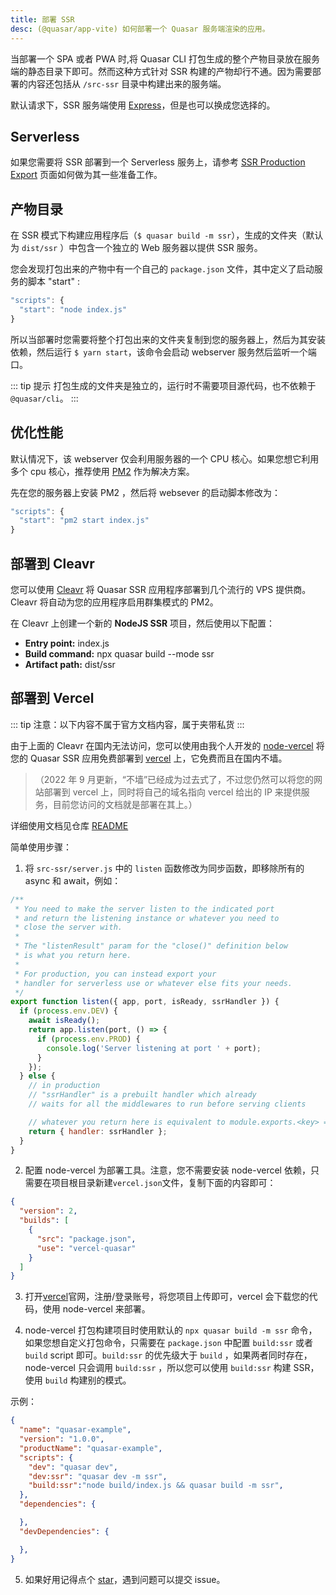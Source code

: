 ```yaml
---
title: 部署 SSR
desc: (@quasar/app-vite) 如何部署一个 Quasar 服务端渲染的应用。
---
```


当部署一个 SPA 或者 PWA 时,将 Quasar CLI 打包生成的整个产物目录放在服务端的静态目录下即可。然而这种方式针对 SSR 构建的产物却行不通。因为需要部署的内容还包括从 `/src-ssr` 目录中构建出来的服务端。

默认请求下，SSR 服务端使用 [Express](https://expressjs.com/)，但是也可以换成您选择的。

## Serverless

如果您需要将 SSR 部署到一个 Serverless 服务上，请参考  [SSR Production Export](/quasar-cli-vite/developing-ssr/ssr-webserver) 页面如何做为其一些准备工作。

## 产物目录

在 SSR 模式下构建应用程序后（`$ quasar build -m ssr`），生成的文件夹（默认为 `dist/ssr` ）中包含一个独立的 Web 服务器以提供 SSR 服务。

您会发现打包出来的产物中有一个自己的 `package.json` 文件，其中定义了启动服务的脚本 "start" :

```js
"scripts": {
  "start": "node index.js"
}
```
所以当部署时您需要将整个打包出来的文件夹复制到您的服务器上，然后为其安装依赖，然后运行 `$ yarn start`，该命令会启动 webserver 服务然后监听一个端口。

::: tip 提示
打包生成的文件夹是独立的，运行时不需要项目源代码，也不依赖于 `@quasar/cli`。
:::

## 优化性能
默认情况下，该 webserver 仅会利用服务器的一个 CPU 核心。如果您想它利用多个 cpu 核心，推荐使用 [PM2](http://pm2.keymetrics.io/) 作为解决方案。

先在您的服务器上安装 PM2 ，然后将 websever 的启动脚本修改为：
```js
"scripts": {
  "start": "pm2 start index.js"
}
```

## 部署到 Cleavr

您可以使用 [Cleavr](https://cleavr.io) 将 Quasar SSR 应用程序部署到几个流行的 VPS 提供商。Cleavr 将自动为您的应用程序启用群集模式的 PM2。

在 Cleavr 上创建一个新的 **NodeJS SSR** 项目，然后使用以下配置：

- **Entry point:** index.js
- **Build command:** npx quasar build --mode ssr
- **Artifact path:** dist/ssr

## 部署到 Vercel

::: tip
注意：以下内容不属于官方文档内容，属于夹带私货
:::

由于上面的 Cleavr 在国内无法访问，您可以使用由我个人开发的 [node-vercel](https://github.com/dongwa/vercel-quasar) 将您的 Quasar SSR 应用免费部署到 [vercel](https://vercel.com/) 上，它免费而且在国内不墙。

>（2022 年 9 月更新，“不墙”已经成为过去式了，不过您仍然可以将您的网站部署到 vercel 上，同时将自己的域名指向 vercel 给出的 IP 来提供服务，目前您访问的文档就是部署在其上。）

详细使用文档见仓库 [README](https://github.com/dongwa/vercel-quasar)

简单使用步骤：

1. 将 `src-ssr/server.js` 中的 `listen` 函数修改为同步函数，即移除所有的 async 和 await，例如：

``` js
/**
 * You need to make the server listen to the indicated port
 * and return the listening instance or whatever you need to
 * close the server with.
 *
 * The "listenResult" param for the "close()" definition below
 * is what you return here.
 *
 * For production, you can instead export your
 * handler for serverless use or whatever else fits your needs.
 */
export function listen({ app, port, isReady, ssrHandler }) {
  if (process.env.DEV) {
    await isReady();
    return app.listen(port, () => {
      if (process.env.PROD) {
        console.log('Server listening at port ' + port);
      }
    });
  } else {
    // in production
    // "ssrHandler" is a prebuilt handler which already
    // waits for all the middlewares to run before serving clients

    // whatever you return here is equivalent to module.exports.<key> = <value>
    return { handler: ssrHandler };
  }
}
```

2. 配置 node-vercel 为部署工具。注意，您不需要安装 node-vercel 依赖，只需要在项目根目录新建`vercel.json`文件，复制下面的内容即可：

  ``` json
  {
    "version": 2,
    "builds": [
      {
        "src": "package.json",
        "use": "vercel-quasar"
      }
    ]
  }
  ```

3. 打开[vercel](https://vercel.com/)官网，注册/登录账号，将您项目上传即可，vercel 会下载您的代码，使用 node-vercel 来部署。

4. node-vercel 打包构建项目时使用默认的 `npx quasar build -m ssr` 命令，如果您想自定义打包命令，只需要在 `package.json` 中配置 `build:ssr` 或者 `build` script 即可。`build:ssr` 的优先级大于 `build` ，如果两者同时存在，node-vercel 只会调用 `build:ssr` ，所以您可以使用 `build:ssr` 构建 SSR，使用 `build` 构建别的模式。

示例：
``` json
{
  "name": "quasar-example",
  "version": "1.0.0",
  "productName": "quasar-example",
  "scripts": {
    "dev": "quasar dev",
    "dev:ssr": "quasar dev -m ssr",
    "build:ssr":"node build/index.js && quasar build -m ssr",
  },
  "dependencies": {

  },
  "devDependencies": {

  },
}
```

5. 如果好用记得点个 [star](https://github.com/dongwa/vercel-quasar)，遇到问题可以提交 issue。
